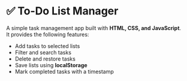 # ✅ To-Do List Manager
A simple task management app built with **HTML, CSS, and JavaScript**.  
It provides the following features:  
- Add tasks to selected lists  
- Filter and search tasks  
- Delete and restore tasks  
- Save lists using **localStorage**  
- Mark completed tasks with a timestamp 
